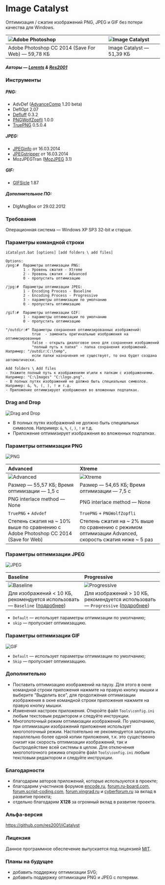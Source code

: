 # Image Catalyst

Оптимизация / сжатие изображений PNG, JPEG и GIF без потери качества для Windows.

|![Adobe Photoshop](https://cloud.githubusercontent.com/assets/3890881/8023708/091611e8-0d20-11e5-8b0b-b0fcc62df307.png)|![Image Catalyst](https://cloud.githubusercontent.com/assets/3890881/7943571/ef8e18fc-096d-11e5-9933-0a59653f7ea8.png)|
|:----------|:----------|
|Adobe Photoshop CC 2014 (Save For Web) — 59,78 КБ|Image Catalyst — 51,39 КБ|

##### Авторы — [Lorents](https://github.com/lorents17) & [Res2001](https://github.com/res2001)

### Инструменты

##### PNG:
- AdvDef ([AdvanceComp](http://advancemame.sourceforge.net/doc-advdef.html) 1.20 beta)
- DeflOpt 2.07
- [Defluff](http://encode.ru/threads/1214-defluff-a-deflate-huffman-optimizer) 0.3.2
- [PNGWolfZopfli](https://github.com/jibsen/pngwolf-zopfli) 1.0.0
- [TruePNG](http://x128.ho.ua/pngutils.html) 0.5.0.4

##### JPEG:
- [JPEGinfo](http://rtfreesoft.blogspot.ru/2014/03/jpginfo.html) от 16.03.2014
- [JPEGstripper](http://rtfreesoft.blogspot.ru/2014/03/jpegstripper.html) от 16.03.2014
- MozJPEGTran ([MozJPEG](https://github.com/mozilla/mozjpeg) 3.1)

##### GIF:
- [GIFSicle](http://www.lcdf.org/gifsicle/) 1.87

##### Дополнительное ПО:
- DlgMsgBox от 29.02.2012

### Требования

Операционная система — Windows XP SP3 32-bit и старше.

### Параметры командной строки

```
iCatalyst.bat [options] [add folders \ add files]

Options:
/png:#	Параметры оптимизации PNG:
		1 - Уровень сжатия - Xtreme
		2 - Уровень сжатия - Advanced
		0 - пропустить оптимизацию

/jpg:#	Параметры оптимизации JPEG:
		1 - Encoding Process - Baseline
		2 - Encoding Process - Progressive
		3 - параметры оптимизации по умолчанию
		0 - пропустить оптимизацию

/gif:#	Параметры оптимизации GIF:
		1 - параметры оптимизации по умолчанию
		0 - пропустить оптимизацию

"/outdir:#"	Параметры сохранения оптимизированных изображений:
			true  - заменить оригинальные изображения на оптимизированные
			false - открыть диалоговое окно для сохранения изображений
			"полный путь к папке" - папка сохранения изображений. Например: "/outdir:C:\temp",
			если папки назначения не существует, то она будет создана автоматически.

Add folders \ Add files
- Укажите полный путь к изображениям и\или к папкам с изображениями. Например: "C:\Images" "C:\logo.png".
- В полных путях изображений не должно быть специальных символов. Например: &, %, (, ), ! и т.д.
- Приложение оптимизирует изображения во вложенных подпапках.
```

### Drag and Drop

![Drag and Drop](https://cloud.githubusercontent.com/assets/3890881/7943598/28496fd4-096e-11e5-8df6-d6415e47caf8.png)

- В полных путях изображений не должно быть специальных символов. Например: `&`, `%`, `(`, `)`, `!` и т.д.
- Приложение оптимизирует изображения во вложенных подпапках.

### Параметры оптимизации PNG

![PNG](https://cloud.githubusercontent.com/assets/3890881/7943611/39d99dd2-096e-11e5-932f-10d5320d10b4.png)

|Advanced|Xtreme|
|:-------|:----------|
|![Advanced](https://cloud.githubusercontent.com/assets/3890881/7943713/f816fd26-096e-11e5-8a8d-036e9fd443bf.png)|![Xtreme](https://cloud.githubusercontent.com/assets/3890881/7943637/6c37201a-096e-11e5-92ca-855f69ed95ef.png)|
|Размер — 55,57 КБ; Время оптимизации — 1,5 с|Размер — 54,65 КБ; Время оптимизации — 7,5 с|
|PNG interlace method — None|PNG interlace method — None|
|`TruePNG` + `Advdef`|`TruePNG` + `PNGWolfZopfli`|
|Степень сжатия на ~ 10% выше по сравнению с Adobe Photoshop CC 2014 (Save for Web)|Степень сжатия на ~ 2% выше по сравнению с режимом оптимизации Advanced, скорость сжатия ниже ~ 5 раз|

### Параметры оптимизации JPEG

![JPEG](https://cloud.githubusercontent.com/assets/3890881/7943652/873d3c5a-096e-11e5-8050-af54582f5c5b.png)

|Baseline|Progressive|
|:-------|:----------|
|![Baseline](https://cloud.githubusercontent.com/assets/3890881/7943666/9c3c1324-096e-11e5-8cf1-bceade0ebd85.gif)|![Progressive](https://cloud.githubusercontent.com/assets/3890881/7943679/ace1271e-096e-11e5-9ca4-6f33f421ca52.gif)|
|Для изображений < 10 КБ, рекомендуется использовать — `Baseline` ([подробнее](http://webo.in/articles/habrahabr/73-jpeg-baseline-progressive/))|Для изображений > 10 КБ, рекомендуется использовать — `Progressive` ([подробнее](http://webo.in/articles/habrahabr/73-jpeg-baseline-progressive/))|

- `Default` — использует параметры оптимизации по умолчанию;
- `skip` — пропускает оптимизаццию.

### Параметры оптимизации GIF

![GIF](https://cloud.githubusercontent.com/assets/3890881/7943690/c73a84ac-096e-11e5-8920-a088a8a0ee60.png)

- `Default` — использует параметры оптимизации по умолчанию;
- `Skip` — пропускает оптимизаццию.

### Дополнительно
- Поставить оптимизацию изображений на паузу. Для этого в окне командной строки приложения нажмите на правую кнопку мышки и выберите "Выделить все", для продолжения оптимизации изображения в окне командной строки приложения нажмите на правую кнопку мышки.
- Изменения настроек приложения. Откройте файл `Tools\config.ini` любым текстовым редактором и следуйте инструкции.
- Многопоточный режим оптимизации изображений. По умолчанию, при оптимизации изображений приложение использует многопоточный режим. Настоятельно не рекомендуется запускать параллельно более одной копии приложения, т.к. это существенно снизит как скорость оптимизации изображений, так и быстродействие всей системы в целом. Для отключения многопоточного режима откройте файл `Tools\config.ini` любым текстовым редактором и следуйте инструкции.

### Благодарности
- благодарим авторов приложений, которые используются в проекте;
- благодарим участников форумов [encode.ru](http://encode.ru/), [forum.ru-board.com](http://forum.ru-board.com/), [forum.script-coding.com](http://script-coding.com/forum/), [forum.vingrad.ru](http://forum.vingrad.ru/) и [cyberforum.ru](http://www.cyberforum.ru/) за вклад в развитие проекта;
- отдельно благодарим **X128** за огромный вклад в развитие проекта.

### Альфа-версия
https://github.com/res2001/iCatalyst

### Лицензия
Данное программное обеспечение выпускается под лицензией [MIT](https://github.com/lorents17/iCatalyst/blob/master/LICENSE.RU.md).

### Планы на будущее
- добавить поддержку оптимизации SVG;
- добавить поддержку оптимизации PNG и JPEG с потерями.
